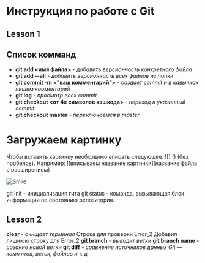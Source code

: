 # Инструкция по работе с Git

## Lesson 1
## Список комманд
* **git add <имя файла>**  - *добавить версионность конкретного файла*
* **git add --all** - *добавить версионность всех файлов из папки*
* **git commit -m <"ваш комментарий">** - *создает commit и в кавычках пишем кооментарий*
* **git log** - *просмотр всех commit*
* **git checkout <от 4х символов хэшкода>** - *переход в указанный commit*
* **git checkout master** - *переключаемся в master*
# Загружаем картинку
Чтобы вставить картинку необходимо вписать следующее: ![] () (без пробелов). Например: ![вписываем название картинки](название файла с расширением) 

![Smile](Smile.jpg)

git init - инициализация гита
git status - команда, вызывающая блок информации по состоянию репозитория.
## Lesson 2
__clear__ - _очищает терминал_
Строка для проверки Error_2
Добавил лишнюю строку для Error_2
__git branch__ - _выводит ветки_
__git branch name__ - _созание новой ветки_
__git diff__ - _сравнение источников данных Git — коммитов, веток, файлов и т. д_